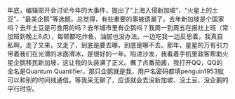 年底，编辑部开会讨论今年的大事件，提出了“上海入侵新加坡”、“火星上的土豆”、“最美企鹅”等选题。总觉得，有些重要的事被遗漏了。去年新加坡是个国家吗？去年土豆是可食用的吗？去年城市里有企鹅吗？我周一到周五在报社上班（常加班到晚上8点），每顿都吃炸鱼，油腻也没办法。一边吃我一边反思着，我真自私啊，走了又来，又走了，到底是要去哪，到底是哪不去。那年，星星的万有引力带着我们在光滑的冰面滑冰，是很好的一年。陷进沙发，我看着手机里政客帮助火星企鹅移民新加坡，这让我的头装满了正义。蘸了点番茄酱，我打开QQ，QQ的全名是Quantum Quantifier，那只企鹅就是我，用户名密码都填penguin1953就可以和别的时间线通信。等我呆无聊了，应该就会去没新加坡、没土豆、没企鹅的平行时空。

